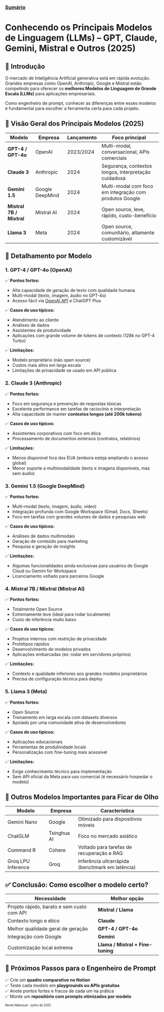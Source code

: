 ### [Sumário](<https://maksoud.github.io/Sumário>)

# Conhecendo os Principais Modelos de Linguagem (LLMs) – GPT, Claude, Gemini, Mistral e Outros (2025)


## 📌 Introdução

O mercado de Inteligência Artificial generativa está em rápida evolução. Grandes empresas como OpenAI, Anthropic, Google e Mistral estão competindo para oferecer os **melhores Modelos de Linguagem de Grande Escala (LLMs)** para aplicações empresariais.

Como engenheiro de prompt, conhecer as diferenças entre esses modelos é fundamental para escolher a ferramenta certa para cada projeto.


## 🔎 Visão Geral dos Principais Modelos (2025)

|Modelo|Empresa|Lançamento|Foco principal|
|---|---|---|---|
|**GPT-4 / GPT-4o**|OpenAI|2023/2024|Multi-modal, conversacional, APIs comerciais|
|**Claude 3**|Anthropic|2024|Segurança, contextos longos, interpretação cuidadosa|
|**Gemini 1.5**|Google DeepMind|2024|Multi-modal com foco em integração com produtos Google|
|**Mistral 7B / Mixtral**|Mistral AI|2024|Open source, leve, rápido, custo-benefício|
|**Llama 3**|Meta|2024|Open source, comunitário, altamente customizável|

## 🧠 Detalhamento por Modelo


### 1. **GPT-4 / GPT-4o (OpenAI)**

✅ **Pontos fortes:**

- Alta capacidade de geração de texto com qualidade humana
- Multi-modal (texto, imagem, áudio no GPT-4o)
- Acesso fácil via [OpenAI API](https://platform.openai.com/) e ChatGPT Plus

✅ **Casos de uso típicos:**

- Atendimento ao cliente
- Análises de dados
- Assistentes de produtividade
- Aplicações com grande volume de tokens de contexto (128k no GPT-4 Turbo)

✅ **Limitações:**

- Modelo proprietário (não open source)
- Custos mais altos em larga escala
- Limitações de privacidade se usado em API pública


### 2. **Claude 3 (Anthropic)**

✅ **Pontos fortes:**

- Foco em segurança e prevenção de respostas tóxicas
- Excelente performance em tarefas de raciocínio e interpretação
- Alta capacidade de manter **contextos longos (até 200k tokens)**

✅ **Casos de uso típicos:**

- Assistentes corporativos com foco em ética
- Processamento de documentos extensos (contratos, relatórios)

✅ **Limitações:**

- Menos disponível fora dos EUA (embora esteja ampliando o acesso global)
- Menor suporte a multimodalidade (texto e imagens disponíveis, mas sem áudio)


### 3. **Gemini 1.5 (Google DeepMind)**

✅ **Pontos fortes:**

- Multi-modal (texto, imagem, áudio, vídeo)
- Integração profunda com Google Workspace (Gmail, Docs, Sheets)
- Foco em tarefas com grandes volumes de dados e pesquisas web

✅ **Casos de uso típicos:**

- Análises de dados multimodais
- Geração de conteúdo para marketing
- Pesquisa e geração de insights

✅ **Limitações:**

- Algumas funcionalidades ainda exclusivas para usuários de Google Cloud ou Gemini for Workspace
- Licenciamento voltado para parceiros Google


### 4. **Mistral 7B / Mixtral (Mistral AI)**

✅ **Pontos fortes:**

- Totalmente Open Source
- Extremamente leve (ideal para rodar localmente)
- Custo de inferência muito baixo

✅ **Casos de uso típicos:**

- Projetos internos com restrição de privacidade
- Protótipos rápidos
- Desenvolvimento de modelos privados
- Aplicações embarcadas (ex: rodar em servidores próprios)

✅ **Limitações:**

- Contexto e qualidade inferiores aos grandes modelos proprietários
- Precisa de configuração técnica para deploy

### 5. **Llama 3 (Meta)**

✅ **Pontos fortes:**

- Open Source
- Treinamento em larga escala com datasets diversos
- Apoiado por uma comunidade ativa de desenvolvedores

✅ **Casos de uso típicos:**

- Aplicações educacionais
- Ferramentas de produtividade locais
- Personalização com fine-tuning mais acessível

✅ **Limitações:**

- Exige conhecimento técnico para implementação
- Sem API oficial da Meta para uso comercial (é necessário hospedar o modelo)

## 🧰 Outros Modelos Importantes para Ficar de Olho

|Modelo|Empresa|Característica|
|---|---|---|
|Gemini Nano|Google|Otimizado para dispositivos móveis|
|ChatGLM|Tsinghua AI|Foco no mercado asiático|
|Command R|Cohere|Voltado para tarefas de recuperação e RAG|
|Groq LPU Inference|Groq|Inferência ultrarrápida (benchmark em latência)|


## ✅ Conclusão: Como escolher o modelo certo?

|Necessidade|Melhor opção|
|---|---|
|Projeto rápido, barato e sem custo com API|**Mistral / Llama**|
|Contexto longo e ético|**Claude**|
|Melhor qualidade geral de geração|**GPT-4 / GPT-4o**|
|Integração com Google|**Gemini**|
|Customização local extrema|**Llama / Mistral + Fine-tuning**|


## 🎯 Próximos Passos para o Engenheiro de Prompt

✅ Crie um **quadro comparativo no Notion**  
✅ Teste cada modelo em **playgrounds ou APIs gratuitas**  
✅ Anote pontos fortes e fracos de cada um na prática  
✅ Monte um **repositório com prompts otimizados por modelo**


<sup><sub>
Renée Maksoud - junho de 2025
</sub></sup>